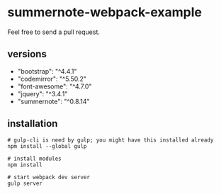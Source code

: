 # summernote-webpack-example

Feel free to send a pull request.

## versions
* "bootstrap": "^4.4.1"
* "codemirror": "^5.50.2"
* "font-awesome": "^4.7.0"
* "jquery": "^3.4.1"
* "summernote": "^0.8.14"

## installation

```
# gulp-cli is need by gulp; you might have this installed already
npm install --global gulp

# install modules
npm install

# start webpack dev server
gulp server
```
